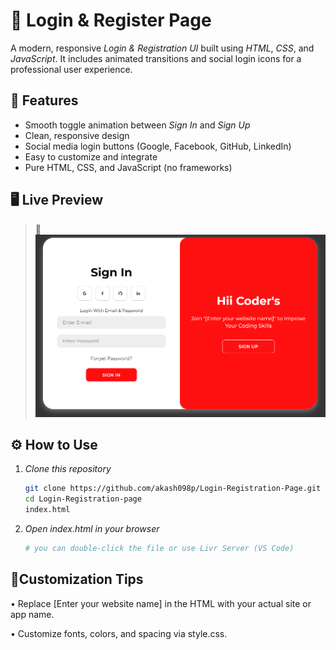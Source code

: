 # 🔐 Login & Register Page

A modern, responsive *Login & Registration UI* built using *HTML*, *CSS*, and *JavaScript*. It includes animated transitions and social login icons for a professional user experience.

## 🚀 Features

- Smooth toggle animation between *Sign In* and *Sign Up*
- Clean, responsive design
- Social media login buttons (Google, Facebook, GitHub, LinkedIn)
- Easy to customize and integrate
- Pure HTML, CSS, and JavaScript (no frameworks)

## 🖥 Live Preview

> 📌![Login & Register UI](screenshot.png)

## ⚙ How to Use

1. *Clone this repository* 
   ```bash
   git clone https://github.com/akash098p/Login-Registration-Page.git
   cd Login-Registration-page
   index.html

2. *Open index.html in your browser*
   ```bash
   # you can double-click the file or use Livr Server (VS Code)

## 🧩Customization Tips
   • Replace [Enter your website name] in the HTML with your actual site or app name.
  
   • Customize fonts, colors, and spacing via style.css.
